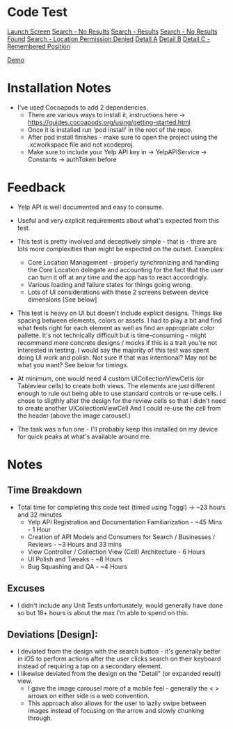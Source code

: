 #  Code Test

[Launch Screen](GithubAssets/1.png)
[Search - No Results](GithubAssets/2.png)
[Search - Results](GithubAssets/3.png)
[Search - No Results Found](GithubAssets/7.png)
[Search - Location Permission Denied](GithubAssets/8.png)
[Detail A](GithubAssets/4.png)
[Detail B](GithubAssets/5.png)
[Detail C - Remembered Position](GithubAssets/6.png)


[Demo](GithubAssets/Final-Optimized.gif)

# Installation Notes

* I've used Cocoapods to add 2 dependencies.
    - There are various ways to install it, instructions here -> https://guides.cocoapods.org/using/getting-started.html
    - Once it is installed run 'pod install' in the root of the repo.
    - After pod install finishes - make sure to open the project using the .xcworkspace file and not xcodeproj.
    - Make sure to include your Yelp API key in -> YelpAPIService -> Constants -> authToken before 


# Feedback

* Yelp API is well documented and easy to consume.

* Useful and very explicit requirements about what's expected from this test.

* This test is pretty involved and deceptively simple - that is - there are lots more complexities than might be expected on the outset.
    Examples:

    - Core Location Management - properly synchronizing and handling the Core Location delegate and accounting for the fact that the user can turn
        it off at any time and the app has to react accordingly.
    - Various loading and failure states for things going wrong.
    - Lots of UI considerations with these 2 screens between device dimensions [See below]
            
* This test is heavy on UI but doesn't include explicit designs.  Things like spacing between elements, colors or assets.  I had to play a bit and find
    what feels right for each element as well as find an appropriate color pallette.  It's not technically difficult but is time-consuming - might recommend
    more concrete designs / mocks if this is a trait you're not interested in testing. I would say the majority of this test was spent doing UI work and polish.
    Not sure if that was intentional? May not be what you want? See below for timings.
            
* At minimum, one would need 4 custom UICollectionViewCells (or Tableview cells) to create both views.  The elements are *just* different enough to rule
  out being able to use standard controls or re-use cells.  I chose to sligthly alter the design for the review cells so that I didn't need to create another UICollectionViewCell
  And I could re-use the cell from the header (above the image carousel.)
  
* The task was a fun one - I'll probably keep this installed on my device for quick peaks at what's available around me.
        

# Notes

## Time Breakdown

* Total time for completing this code test (timed using Toggl) -> ~23 hours and 32 minutes
    - Yelp API Registration and Documentation Familiarization - ~45 Mins - 1 Hour
    - Creation of API Models and Consumers for Search / Businesses / Reviews - ~3 Hours and 33 mins
    - View Controller / Collection View (Cell) Architecture - 6 Hours
    - UI Polish and Tweaks - ~8 Hours
    - Bug Squashing and QA - ~4 Hours


## Excuses

* I didn't include any Unit Tests unfortunately, would generally have done so but 18+ hours is about the max I'm able to spend on this.

## Deviations [Design]:

* I deviated from the design with the search button - it's generally better in iOS to perform actions after the user clicks search on their keyboard instead of requiring a tap on a secondary element.
* I likewise deviated from the design on the "Detail" (or expanded result) view.
    - I gave the image carousel more of a mobile feel - generally the < > arrows on either side is a web convention.
    - This approach also allows for the user to lazily swipe between images instead of focusing on the arrow and slowly chunking through.
